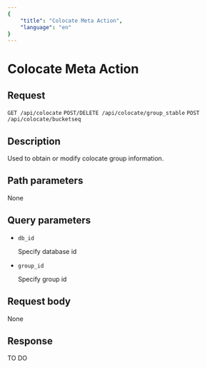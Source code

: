 ```yaml
---
{
    "title": "Colocate Meta Action",
    "language": "en"
}
---
```


# Colocate Meta Action

## Request

`GET /api/colocate`
`POST/DELETE /api/colocate/group_stable`
`POST /api/colocate/bucketseq`

## Description

Used to obtain or modify colocate group information.
    
## Path parameters

None

## Query parameters

* `db_id`

    Specify database id

* `group_id`
    
    Specify group id

## Request body

None

## Response

TO DO
